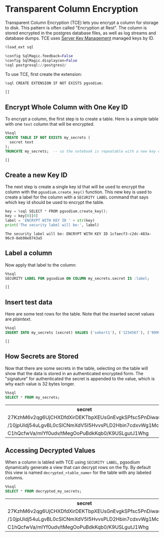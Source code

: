 # Transparent Column Encryption

Transparent Column Encryption (TCE) lets you encrypt a column for storage to disk.  This pattern is often called "Encryption at Rest".  The column is stored encrypted in the postgres database files, as well as log streams and database dumps. TCE uses [Server Key Management]() managed keys by ID.  


```python
%load_ext sql
```


```python
%config SqlMagic.feedback=False
%config SqlMagic.displaycon=False
%sql postgresql://postgres@/
```

To use TCE, first create the extension:


```python
%sql CREATE EXTENSION IF NOT EXISTS pgsodium;
```




    []



## Encrypt Whole Column with One Key ID

To encrypt a column, the first step is to create a table.  Here is a simple table with one `text` column that will be encrypted.


```sql
%%sql
CREATE TABLE IF NOT EXISTS my_secrets (
  secret text
);
TRUNCATE my_secrets;  -- so the notebook is repeatable with a new key each time
```




    []



## Create a new Key ID

The next step is create a single key id that will be used to encrypt the column with the `pgsodium.create_key()` function.  This new key is used to create a label for the column with a `SECURITY LABEL` command that says which key id should be used to encrypt the table.


```python
key = %sql SELECT * FROM pgsodium.create_key();
key = key[0][0]
label = 'ENCRYPT WITH KEY ID ' + str(key)
print('The security label will be:', label)
```

    The security label will be: ENCRYPT WITH KEY ID 1cfaecf3-c2dc-483a-96c9-8eb98e8743a5


## Label a column

Now apply that label to the column:


```sql
%%sql 
SECURITY LABEL FOR pgsodium ON COLUMN my_secrets.secret IS :label;
```




    []



## Insert test data

Here are some test rows for the table.  Note that the inserted secret values are *plaintext*.


```sql
%%sql
INSERT INTO my_secrets (secret) VALUES ('sekert1'), ('1234567'), ('9999');
```




    []



## How Secrets are Stored

Now that there are some secrets in the table, selecting on the table will show that the data is stored in an authenticated encrypted form.  The "signature" for authenticated the secret is appended to the value, which is why each value is 32 bytes longer.


```sql
%%sql
SELECT * FROM my_secrets;
```




<table>
    <tr>
        <th>secret</th>
    </tr>
    <tr>
        <td>27KzhM6v2qg6UjCHXDfdXirDEKTbpXEUsGnEvgkSPfsc5PnDiwau</td>
    </tr>
    <tr>
        <td>/10jpUIdj54uLgvBL0cSlCNmXdV5I5HvvsPLD2Hbin7cdxvWg1Mc</td>
    </tr>
    <tr>
        <td>C1hQcfwVa/mIYf0udv/tMegOoPuBdkKqb0/K9USLgutJ1Whg</td>
    </tr>
</table>



## Accessing Decrypted Values

When a column is labled with TCE using `SECURITY LABEL`, pgsodium dynamically generate a view that can decrypt rows on the fly.  By default this view is named `decrypted_<table_name>` for the table with any labeled columns.


```sql
%%sql
SELECT * FROM decrypted_my_secrets;
```




<table>
    <tr>
        <th>secret</th>
        <th>decrypted_secret</th>
    </tr>
    <tr>
        <td>27KzhM6v2qg6UjCHXDfdXirDEKTbpXEUsGnEvgkSPfsc5PnDiwau</td>
        <td>sekert1</td>
    </tr>
    <tr>
        <td>/10jpUIdj54uLgvBL0cSlCNmXdV5I5HvvsPLD2Hbin7cdxvWg1Mc</td>
        <td>1234567</td>
    </tr>
    <tr>
        <td>C1hQcfwVa/mIYf0udv/tMegOoPuBdkKqb0/K9USLgutJ1Whg</td>
        <td>9999</td>
    </tr>
</table>


